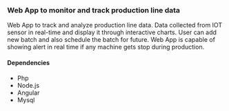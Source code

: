 ### Web App to monitor and track production line data  


Web App to track and analyze production line data. Data collected from IOT sensor in real-time and display it through interactive charts.
User can add new batch and also schedule the batch for future. Web App is capable of showing alert in real time if any machine gets stop during 
production.


#### Dependencies  
* Php
* Node.js
* Angular
* Mysql
